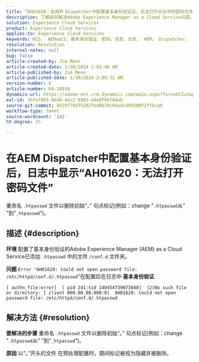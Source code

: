 ```yaml
---
title: “AH01620：在AEM Dispatcher中配置基本身份验证后，无法打开日志中的密码文件”
description: 了解如何解决Adobe Experience Manager as a Cloud Service问题，其中配置基本身份验证后，日志中显示错误“AH01620”。
solution: Experience Cloud Services
product: Experience Cloud Services
applies-to: Experience Cloud Services
keywords: KCS， AEMaaCS，基本身份验证，密码，消息，日志， AEM， Dispatcher， Adobe Experience Manager， AH01620，故障排除
resolution: Resolution
internal-notes: null
bug: false
article-created-by: Jim Menn
article-created-date: 1/30/2024 2:03:46 AM
article-published-by: Jim Menn
article-published-date: 1/30/2024 2:08:32 AM
version-number: 6
article-number: KA-18930
dynamics-url: https://adobe-ent.crm.dynamics.com/main.aspx?forceUCI=1&pagetype=entityrecord&etn=knowledgearticle&id=77150dc9-13bf-ee11-9079-6045bd006268
exl-id: 36fef865-8b48-4ec2-9983-d4e8f66f84ab
source-git-commit: dd19f78d752827e48b7dc68adcd95500f2ffbca0
workflow-type: tm+mt
source-wordcount: '141'
ht-degree: 1%

---
```


# 在AEM Dispatcher中配置基本身份验证后，日志中显示“AH01620：无法打开密码文件”


重命名 `.htpasswd` 文件以删除初始“。” 句点标记(例如：change &quot;`.htpasswd`从“ ”到“`_htpasswd`“)。

## 描述 {#description}


<b>环境</b>
配置了基本身份验证的Adobe Experience Manager (AEM) as a Cloud Service已添加 `.htpasswd` 中的文件 `/conf.d` 文件夹。

<b>问题</b>
`Error "AH01620: Could not open password file: /etc/httpd/conf.d/.htpasswd`”在配置后在日志中 <b>基本身份验证</b>.


```
[ authn_file:error]  [ pid 241:tid 140454739073848]  (2)No such file or directory: [ client 000.00.00.000:0]  AH01620: Could not open password file: /etc/httpd/conf.d/.htpasswd
```





## 解决方法 {#resolution}


<b>要解决的步骤</b>
重命名 `.htpasswd` 文件以删除初始“。” 句点标记(例如：change &quot;`.htpasswd`从“ ”到“`_htpasswd`“)。

<b>原因</b>
以“。”开头的文件 在预处理配置时，期间标记被视为隐藏并被删除。
